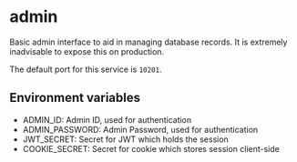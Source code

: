 # admin

Basic admin interface to aid in managing database records. It is extremely inadvisable to expose this on production.

The default port for this service is ```10201```.

## Environment variables

- ADMIN_ID: Admin ID, used for authentication
- ADMIN_PASSWORD: Admin Password, used for authentication
- JWT_SECRET: Secret for JWT which holds the session
- COOKIE_SECRET: Secret for cookie which stores session client-side
